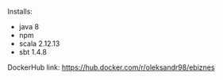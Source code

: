 Installs:
 - java 8
 - npm
 - scala 2.12.13
 - sbt 1.4.8

DockerHub link: https://hub.docker.com/r/oleksandr98/ebiznes